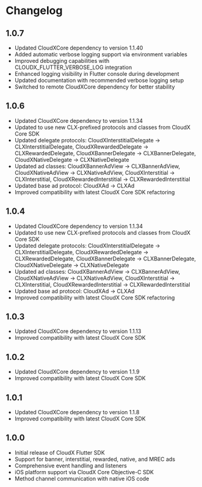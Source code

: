 # Changelog

## 1.0.7

* Updated CloudXCore dependency to version 1.1.40
* Added automatic verbose logging support via environment variables
* Improved debugging capabilities with CLOUDX_FLUTTER_VERBOSE_LOG integration
* Enhanced logging visibility in Flutter console during development
* Updated documentation with recommended verbose logging setup
* Switched to remote CloudXCore dependency for better stability

## 1.0.6

* Updated CloudXCore dependency to version 1.1.34
* Updated to use new CLX-prefixed protocols and classes from CloudX Core SDK
* Updated delegate protocols: CloudXInterstitialDelegate → CLXInterstitialDelegate, CloudXRewardedDelegate → CLXRewardedDelegate, CloudXBannerDelegate → CLXBannerDelegate, CloudXNativeDelegate → CLXNativeDelegate
* Updated ad classes: CloudXBannerAdView → CLXBannerAdView, CloudXNativeAdView → CLXNativeAdView, CloudXInterstitial → CLXInterstitial, CloudXRewardedInterstitial → CLXRewardedInterstitial
* Updated base ad protocol: CloudXAd → CLXAd
* Improved compatibility with latest CloudX Core SDK refactoring

## 1.0.4

* Updated CloudXCore dependency to version 1.1.34
* Updated to use new CLX-prefixed protocols and classes from CloudX Core SDK
* Updated delegate protocols: CloudXInterstitialDelegate → CLXInterstitialDelegate, CloudXRewardedDelegate → CLXRewardedDelegate, CloudXBannerDelegate → CLXBannerDelegate, CloudXNativeDelegate → CLXNativeDelegate
* Updated ad classes: CloudXBannerAdView → CLXBannerAdView, CloudXNativeAdView → CLXNativeAdView, CloudXInterstitial → CLXInterstitial, CloudXRewardedInterstitial → CLXRewardedInterstitial
* Updated base ad protocol: CloudXAd → CLXAd
* Improved compatibility with latest CloudX Core SDK refactoring

## 1.0.3

* Updated CloudXCore dependency to version 1.1.13
* Improved compatibility with latest CloudX Core SDK

## 1.0.2

* Updated CloudXCore dependency to version 1.1.9
* Improved compatibility with latest CloudX Core SDK

## 1.0.1

* Updated CloudXCore dependency to version 1.1.8
* Improved compatibility with latest CloudX Core SDK

## 1.0.0

* Initial release of CloudX Flutter SDK
* Support for banner, interstitial, rewarded, native, and MREC ads
* Comprehensive event handling and listeners
* iOS platform support via CloudX Core Objective-C SDK
* Method channel communication with native iOS code 